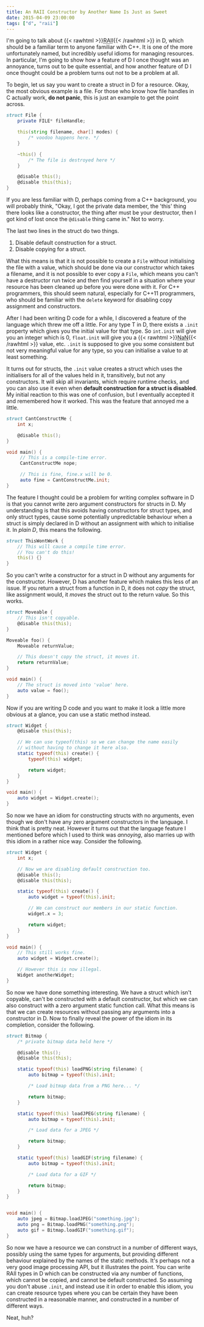 ```yaml
---
title: An RAII Constructor by Another Name Is Just as Sweet
date: 2015-04-09 23:00:00
tags: ["d", "raii"]
---
```


I'm going to talk about
{{< rawhtml >}}<abbr title="Resource Acquisition Is Initialization">RAII</abbr>{{< /rawhtml >}}
in D, which should be a familiar term to anyone familiar with C++. It is one of
the more unfortunately named, but incredibly useful idioms for managing
resources. In particular, I'm going to show how a feature of D I once thought
was an annoyance, turns out to be quite essential, and how another feature of D
I once thought could be a problem turns out not to be a problem at all.

To begin, let us say you want to create a struct in D for a resource. Okay, the
most obvious example is a file. For those who know how file handles in C
actually work, **do not panic**, this is just an example to get the point
across.

```d
struct File {
    private FILE* fileHandle;

    this(string filename, char[] modes) {
        /* voodoo happens here. */
    }

    ~this() {
        /* The file is destroyed here */
    }

    @disable this();
    @disable this(this);
}
```

If you are less familiar with D, perhaps coming from a C++ background, you will
probably think, "Okay, I got the private data member, the 'this' thing there
looks like a constructor, the thing after must be your destructor, then I got
kind of lost once the `@disable` thing came in." Not to worry.

The last two lines in the struct do two things.

1. Disable default construction for a struct.
2. Disable copying for a struct.

What this means is that it is not possible to create a `File` without
initialising the file with a value, which should be done via our constructor
which takes a filename, and it is not possible to ever copy a `File`, which
means you can't have a destructor run twice and then find yourself in a
situation where your resource has been cleaned up before you were done with it.
For C++ programmers, this should seem natural, especially for C++11 programmers,
who should be familiar with the `delete` keyword for disabling copy
assignment and constructors.

After I had been writing D code for a while, I discovered a feature of the
language which threw me off a little. For any type T in D, there exists a
`.init` property which gives you the initial value for that type. So
`int.init` will give you an integer which is 0, `float.init` will give
you a
{{< rawhtml >}}<abbr title="Not a Number">NaN</abbr>{{< /rawhtml >}}
value, etc. `.init` is supposed to give you some consistent but not very
meaningful value for any type, so you can initialise a value to at least
something.

It turns out for structs, the `.init` value creates a struct which uses the
initialisers for all of the values held in it, transitively, but not any
constructors. It will skip all invariants, which require runtime checks, and you
can also use it even when **default construction for a struct is disabled**. My
initial reaction to this was one of confusion, but I eventually accepted it and
remembered how it worked. This was the feature that annoyed me a little.

```d
struct CantConstructMe {
    int x;

    @disable this();
}

void main() {
     // This is a compile-time error.
     CantConstructMe nope;

     // This is fine, fine.x will be 0.
     auto fine = CantConstructMe.init;
}

```

The feature I thought could be a problem for writing complex software in D is
that you cannot write zero argument constructors for structs in D. My
understanding is that this avoids having constructors for struct types, and only
struct types, cause some potentially unpredictable behaviour when a struct is
simply declared in D without an assignment with which to initialise it. In
*plain D*, this means the following.

```d
struct ThisWontWork {
    // This will cause a compile time error.
    // You can't do this!
    this() {}
}
```

So you can't write a constructor for a struct in D without any arguments for the
constructor. However, D has another feature which makes this less of an issue.
If you return a struct from a function in D, it does not *copy* the struct, like
assignment would, it *moves* the struct out to the return value. So this works.


```d
struct Moveable {
    // This isn't copyable.
    @disable this(this);
}

Moveable foo() {
    Moveable returnValue;

    // This doesn't copy the struct, it moves it.
    return returnValue;
}

void main() {
    // The struct is moved into 'value' here.
    auto value = foo();
}
```

Now if you are writing D code and you want to make it look a little more obvious
at a glance, you can use a static method instead.

```d
struct Widget {
    @disable this(this);

    // We can use typeof(this) so we can change the name easily
    // without having to change it here also.
    static typeof(this) create() {
        typeof(this) widget;

        return widget;
    }
}

void main() {
    auto widget = Widget.create();
}
```

So now we have an idiom for constructing structs with no arguments, even though
we don't have any zero argument constructors in the language. I think that is
pretty neat. However it turns out that the language feature I mentioned before
which I used to think was *annoying*, also marries up with this idiom in a
rather nice way. Consider the following.

```d
struct Widget {
    int x;

    // Now we are disabling default construction too.
    @disable this();
    @disable this(this);

    static typeof(this) create() {
        auto widget = typeof(this).init;

        // We can construct our members in our static function.
        widget.x = 3;

        return widget;
    }
}

void main() {
    // This still works fine.
    auto widget = Widget.create();

    // However this is now illegal.
    Widget anotherWidget;
}
```

So now we have done something interesting. We have a struct which isn't
copyable, can't be constructed with a default constructor, but which we can also
construct with a zero argument static function call. What this means is that we
can create resources without passing any arguments into a constructor in D. Now
to finally reveal the power of the idiom in its completion, consider the
following.

```d
struct Bitmap {
    /* private bitmap data held here */

    @disable this();
    @disable this(this);

    static typeof(this) loadPNG(string filename) {
        auto bitmap = typeof(this).init;

        /* Load bitmap data from a PNG here... */

        return bitmap;
    }

    static typeof(this) loadJPEG(string filename) {
        auto bitmap = typeof(this).init;

        /* Load data for a JPEG */

        return bitmap;
    }

    static typeof(this) loadGIF(string filename) {
        auto bitmap = typeof(this).init;

        /* Load data for a GIF */

        return bitmap;
    }
}


void main() {
    auto jpeg = Bitmap.loadJPEG("something.jpg");
    auto png = Bitmap.loadPNG("something.png");
    auto gif = Bitmap.loadGIF("something.gif");
}
```

So now we have a resource we can construct in a number of different ways,
possibly using the same types for arguments, but providing different behaviour
explained by the names of the static methods. It's perhaps not a very good image
processing API, but it illustrates the point. You can write RAII types in D
which can be constructed via any number of functions, which cannot be copied,
and cannot be default constructed. So assuming you don't abuse `.init`, and
instead use it in order to enable this idiom, you can create resource types
where you can be certain they have been constructed in a reasonable manner, and
constructed in a number of different ways.

Neat, huh?
